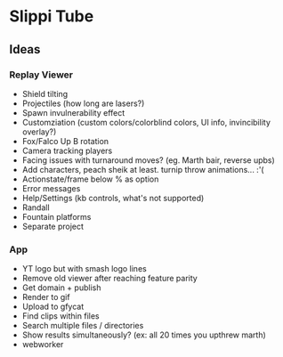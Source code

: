 # Slippi Tube

## Ideas

### Replay Viewer

- Shield tilting
- Projectiles (how long are lasers?)
- Spawn invulnerability effect
- Customziation (custom colors/colorblind colors, UI info, invincibility overlay?)
- Fox/Falco Up B rotation
- Camera tracking players
- Facing issues with turnaround moves? (eg. Marth bair, reverse upbs)
- Add characters, peach sheik at least. turnip throw animations... :'(
- Actionstate/frame below % as option
- Error messages
- Help/Settings (kb controls, what's not supported)
- Randall
- Fountain platforms
- Separate project

### App

- YT logo but with smash logo lines
- Remove old viewer after reaching feature parity
- Get domain + publish
- Render to gif
- Upload to gfycat
- Find clips within files
- Search multiple files / directories
- Show results simultaneously? (ex: all 20 times you upthrew marth)
- webworker
